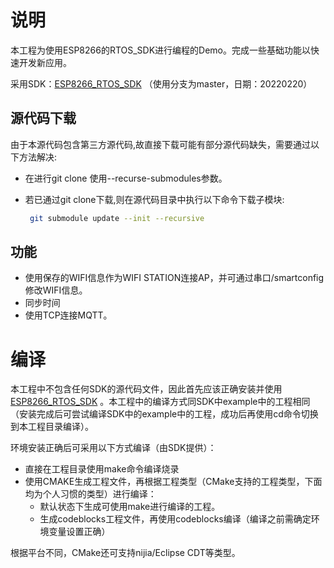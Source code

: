 # 说明

本工程为使用ESP8266的RTOS_SDK进行编程的Demo。完成一些基础功能以快速开发新应用。

采用SDK：[ESP8266_RTOS_SDK](https://github.com/espressif/ESP8266_RTOS_SDK) （使用分支为master，日期：20220220）

## 源代码下载

由于本源代码包含第三方源代码,故直接下载可能有部分源代码缺失，需要通过以下方法解决:

- 在进行git clone 使用--recurse-submodules参数。

- 若已通过git clone下载,则在源代码目录中执行以下命令下载子模块:

  ```bash
   git submodule update --init --recursive
  ```

## 功能

- 使用保存的WIFI信息作为WIFI STATION连接AP，并可通过串口/smartconfig修改WIFI信息。
- 同步时间
- 使用TCP连接MQTT。

# 编译

本工程中不包含任何SDK的源代码文件，因此首先应该正确安装并使用[ESP8266_RTOS_SDK](https://github.com/espressif/ESP8266_RTOS_SDK) 。本工程中的编译方式同SDK中example中的工程相同（安装完成后可尝试编译SDK中的example中的工程，成功后再使用cd命令切换到本工程目录编译）。

环境安装正确后可采用以下方式编译（由SDK提供）：

- 直接在工程目录使用make命令编译烧录
- 使用CMAKE生成工程文件，再根据工程类型（CMake支持的工程类型，下面均为个人习惯的类型）进行编译：
  - 默认状态下生成可使用make进行编译的工程。
  - 生成codeblocks工程文件，再使用codeblocks编译（编译之前需确定环境变量设置正确）

根据平台不同，CMake还可支持nijia/Eclipse CDT等类型。





